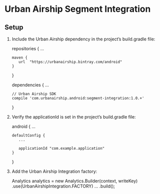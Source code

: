 # Urban Airship Segment Integration

## Setup

1) Include the Urban Airship dependency in the project’s build.gradle file:

    repositories {
       ...

       maven {
          url  "https://urbanairship.bintray.com/android"
       }
    }


    dependencies {
       ...

       // Urban Airship SDK
       compile 'com.urbanairship.android:segment-integration:1.0.+'
    }


2) Verify the applicationId is set in the project’s build.gradle file:


    android {
       ...

       defaultConfig {
          ...

          applicationId "com.example.application"
       }
    }


3) Add the Urban Airship Integration factory:

    Analytics analytics = new Analytics.Builder(context, writeKey)
       .use(UrbanAirshipIntegration.FACTORY)
       ...
       .build();
